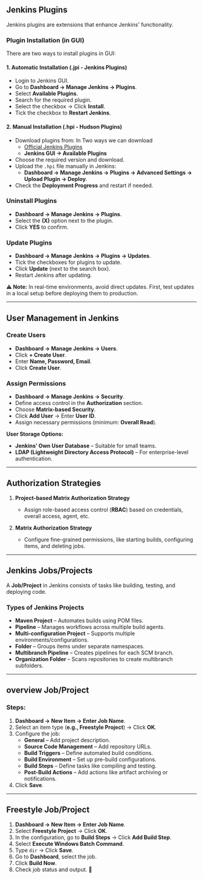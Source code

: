 ## **Jenkins Plugins**
Jenkins plugins are extensions that enhance Jenkins' functionality.

### **Plugin Installation (in GUI)**
There are two ways to install plugins in GUI:

#### **1. Automatic Installation (.jpi - Jenkins Plugins)**
- Login to Jenkins GUI.
- Go to **Dashboard → Manage Jenkins → Plugins**.
- Select **Available Plugins**.
- Search for the required plugin.
- Select the checkbox → Click **Install**.
- Tick the checkbox to **Restart Jenkins**.

#### **2. Manual Installation (.hpi - Hudson Plugins)**
- Download plugins from:
  In Two ways we can download
  - [Official Jenkins Plugins](https://plugins.jenkins.io/)
  - **Jenkins GUI → Available Plugins**
- Choose the required version and download.
- Upload the `.hpi` file manually in Jenkins:
  - **Dashboard → Manage Jenkins → Plugins → Advanced Settings → Upload Plugin → Deploy**.
- Check the **Deployment Progress** and restart if needed.

### **Uninstall Plugins**
- **Dashboard → Manage Jenkins → Plugins**.
- Select the **(X)** option next to the plugin.
- Click **YES** to confirm.

### **Update Plugins**
- **Dashboard → Manage Jenkins → Plugins → Updates**.
- Tick the checkboxes for plugins to update.
- Click **Update** (next to the search box).
- Restart Jenkins after updating.

**⚠️ Note:** In real-time environments, avoid direct updates. First, test updates in a local setup before deploying them to production.

---

## **User Management in Jenkins**
### **Create Users**
- **Dashboard → Manage Jenkins → Users**.
- Click **+ Create User**.
- Enter **Name, Password, Email**.
- Click **Create User**.

### **Assign Permissions**
- **Dashboard → Manage Jenkins → Security**.
- Define access control in the **Authorization** section.
- Choose **Matrix-based Security**.
- Click **Add User** → Enter **User ID**.
- Assign necessary permissions (minimum: **Overall Read**).

**User Storage Options:**
- **Jenkins’ Own User Database** – Suitable for small teams.
- **LDAP (Lightweight Directory Access Protocol)** – For enterprise-level authentication.

---

## **Authorization Strategies**
1. **Project-based Matrix Authorization Strategy**
   - Assign role-based access control (**RBAC**) based on credentials, overall access, agent, etc.
   
2. **Matrix Authorization Strategy**
   - Configure fine-grained permissions, like starting builds, configuring items, and deleting jobs.

---

## **Jenkins Jobs/Projects**
A **Job/Project** in Jenkins consists of tasks like building, testing, and deploying code.

### **Types of Jenkins Projects**
- **Maven Project** – Automates builds using POM files.
- **Pipeline** – Manages workflows across multiple build agents.
- **Multi-configuration Project** – Supports multiple environments/configurations.
- **Folder** – Groups items under separate namespaces.
- **Multibranch Pipeline** – Creates pipelines for each SCM branch.
- **Organization Folder** – Scans repositories to create multibranch subfolders.

---

## **overview Job/Project**
### **Steps:**
1. **Dashboard → New Item → Enter Job Name**.
2. Select an item type (**e.g., Freestyle Project**) → Click **OK**.
3. Configure the job:
   - **General** – Add project description.
   - **Source Code Management** – Add repository URLs.
   - **Build Triggers** – Define automated build conditions.
   - **Build Environment** – Set up pre-build configurations.
   - **Build Steps** – Define tasks like compiling and testing.
   - **Post-Build Actions** – Add actions like artifact archiving or notifications.
4. Click **Save**.

---

## **Freestyle Job/Project**
1. **Dashboard → New Item → Enter Job Name**.
2. Select **Freestyle Project** → Click **OK**.
3. In the configuration, go to **Build Steps** → Click **Add Build Step**.
4. Select **Execute Windows Batch Command**.
5. Type `dir` → Click **Save**.
6. Go to **Dashboard**, select the job.
7. Click **Build Now**.
8. Check job status and output.
 🚀
